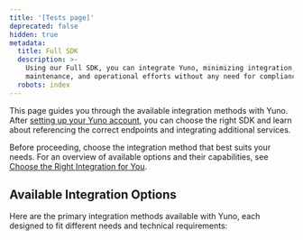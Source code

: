 ```yaml
---
title: '[Tests page]'
deprecated: false
hidden: true
metadata:
  title: Full SDK
  description: >-
    Using our Full SDK, you can integrate Yuno, minimizing integration,
    maintenance, and operational efforts without any need for compliance.
  robots: index
---
```

This page guides you through the available integration methods with Yuno. After [setting up your Yuno account](doc:step-1-set-up-your-account), you can choose the right SDK and learn about referencing the correct endpoints and integrating additional services.

Before proceeding, choose the integration method that best suits your needs. For an overview of available options and their capabilities, see [Choose the Right Integration for You](doc:choose-the-right-integration-for-you).

## Available Integration Options

Here are the primary integration methods available with Yuno, each designed to fit different needs and technical requirements:

<Shelf classname="link_cards_container">
  <YunoCard title="Full SDK" href="https://docs.y.uno/docs/full-checkout-sdk" />

  <YunoCard title="Lite SDK (Payment)" href="/docs/lite-checkout-sdk" />

  <YunoCard title="Secure Fields (Payment - Enrollment)" href="/docs/secure-fields-checkout-sdk" />

  <YunoCard title="Lite SDK (Enrollment)" href="/docs/lite-checkout-sdk" />

  <YunoCard title="Headless SDK (Payment)" href="/docs/headless-sdk-payment" />

  <YunoCard title="Headless SDK (Enrollment)" href="/docs/headless-sdk-enrollment" />
</Shelf>